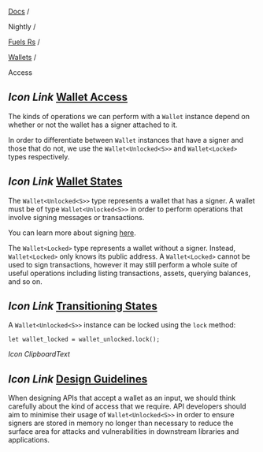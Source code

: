 [Docs](https://docs.fuel.network/) /

Nightly  /

[Fuels Rs](https://docs.fuel.network/docs/nightly/fuels-rs/) /

[Wallets](https://docs.fuel.network/docs/nightly/fuels-rs/wallets/) /

Access

## _Icon Link_ [Wallet Access](https://docs.fuel.network/docs/nightly/fuels-rs/wallets/access/\#wallet-access)

The kinds of operations we can perform with a `Wallet` instance depend on
whether or not the wallet has a signer attached to it.

In order to differentiate between `Wallet` instances that have a signer
and those that do not, we use the `Wallet<Unlocked<S>>` and `Wallet<Locked>` types
respectively.

## _Icon Link_ [Wallet States](https://docs.fuel.network/docs/nightly/fuels-rs/wallets/access/\#wallet-states)

The `Wallet<Unlocked<S>>` type represents a wallet that has a signer. A wallet must be of type `Wallet<Unlocked<S>>` in order to perform operations that involve signing messages or transactions.

You can learn more about signing [here](https://docs.fuel.network/docs/nightly/fuels-rs/wallets/signing/).

The `Wallet<Locked>` type represents a wallet without a signer. Instead, `Wallet<Locked>` only knows its public address. A `Wallet<Locked>` cannot be used to sign transactions, however it may still perform a whole suite of useful operations including listing transactions, assets, querying balances, and so on.

## _Icon Link_ [Transitioning States](https://docs.fuel.network/docs/nightly/fuels-rs/wallets/access/\#transitioning-states)

A `Wallet<Unlocked<S>>` instance can be locked using the `lock` method:

```fuel_Box fuel_Box-idXKMmm-css
let wallet_locked = wallet_unlocked.lock();
```

_Icon ClipboardText_

## _Icon Link_ [Design Guidelines](https://docs.fuel.network/docs/nightly/fuels-rs/wallets/access/\#design-guidelines)

When designing APIs that accept a wallet as an input, we should think carefully
about the kind of access that we require. API developers should aim to minimise
their usage of `Wallet<Unlocked<S>>` in order to ensure signers are stored in
memory no longer than necessary to reduce the surface area for attacks and
vulnerabilities in downstream libraries and applications.